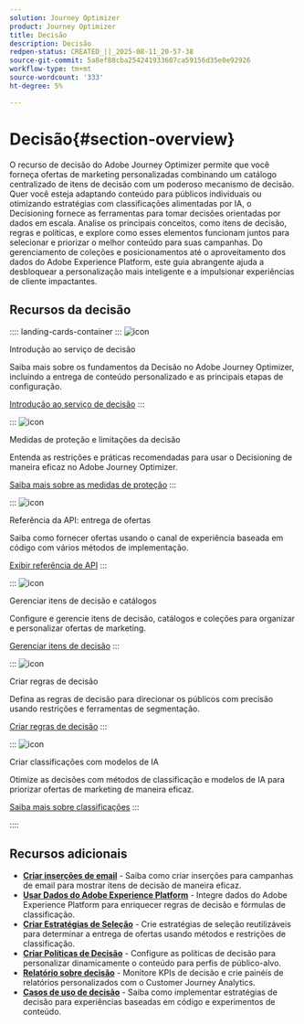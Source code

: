 ```yaml
---
solution: Journey Optimizer
product: Journey Optimizer
title: Decisão
description: Decisão
redpen-status: CREATED_||_2025-08-11_20-57-38
source-git-commit: 5a8ef88cba254241933607ca59156d35e0e92926
workflow-type: tm+mt
source-wordcount: '333'
ht-degree: 5%

---
```



# Decisão{#section-overview}

O recurso de decisão do Adobe Journey Optimizer permite que você forneça ofertas de marketing personalizadas combinando um catálogo centralizado de itens de decisão com um poderoso mecanismo de decisão. Quer você esteja adaptando conteúdo para públicos individuais ou otimizando estratégias com classificações alimentadas por IA, o Decisioning fornece as ferramentas para tomar decisões orientadas por dados em escala. Analise os principais conceitos, como itens de decisão, regras e políticas, e explore como esses elementos funcionam juntos para selecionar e priorizar o melhor conteúdo para suas campanhas. Do gerenciamento de coleções e posicionamentos até o aproveitamento dos dados do Adobe Experience Platform, este guia abrangente ajuda a desbloquear a personalização mais inteligente e a impulsionar experiências de cliente impactantes.

## Recursos da decisão

:::: landing-cards-container
:::
![icon](https://cdn.experienceleague.adobe.com/icons/circle-play.svg)

Introdução ao serviço de decisão

Saiba mais sobre os fundamentos da Decisão no Adobe Journey Optimizer, incluindo a entrega de conteúdo personalizado e as principais etapas de configuração.

[Introdução ao serviço de decisão](../using/experience-decisioning/gs-experience-decisioning.md)
:::

:::
![icon](https://cdn.experienceleague.adobe.com/icons/shield-halved.svg)

Medidas de proteção e limitações da decisão

Entenda as restrições e práticas recomendadas para usar o Decisioning de maneira eficaz no Adobe Journey Optimizer.

[Saiba mais sobre as medidas de proteção](../using/experience-decisioning/decisioning-guardrails.md)
:::

:::
![icon](https://cdn.experienceleague.adobe.com/icons/code-branch.svg)

Referência da API: entrega de ofertas

Saiba como fornecer ofertas usando o canal de experiência baseada em código com vários métodos de implementação.

[Exibir referência de API](experience-decisioning-api-reference-landing-page.md)
:::

:::
![icon](https://cdn.experienceleague.adobe.com/icons/list-check.svg)

Gerenciar itens de decisão e catálogos

Configure e gerencie itens de decisão, catálogos e coleções para organizar e personalizar ofertas de marketing.

[Gerenciar itens de decisão](manage-decision-items-landing-page.md)
:::

:::
![icon](https://cdn.experienceleague.adobe.com/icons/bullseye.svg)

Criar regras de decisão

Defina as regras de decisão para direcionar os públicos com precisão usando restrições e ferramentas de segmentação.

[Criar regras de decisão](../using/experience-decisioning/rules.md)
:::

:::
![icon](https://cdn.experienceleague.adobe.com/icons/gear.svg)

Criar classificações com modelos de IA

Otimize as decisões com métodos de classificação e modelos de IA para priorizar ofertas de marketing de maneira eficaz.

[Saiba mais sobre classificações](experience-decisioning-rankings-landing-page.md)
:::

::::


## Recursos adicionais

- **[Criar inserções de email](../using/experience-decisioning/placements.md)** - Saiba como criar inserções para campanhas de email para mostrar itens de decisão de maneira eficaz.
- **[Usar Dados do Adobe Experience Platform](aep-data-landing-page.md)** - Integre dados do Adobe Experience Platform para enriquecer regras de decisão e fórmulas de classificação.
- **[Criar Estratégias de Seleção](../using/experience-decisioning/selection-strategies.md)** - Crie estratégias de seleção reutilizáveis para determinar a entrega de ofertas usando métodos e restrições de classificação.
- **[Criar Políticas de Decisão](../using/experience-decisioning/create-decision.md)** - Configure as políticas de decisão para personalizar dinamicamente o conteúdo para perfis de público-alvo.
- **[Relatório sobre decisão](../using/experience-decisioning/cja-reporting.md)** - Monitore KPIs de decisão e crie painéis de relatórios personalizados com o Customer Journey Analytics.
- **[Casos de uso de decisão](../using/experience-decisioning/experience-decisioning-uc.md)** - Saiba como implementar estratégias de decisão para experiências baseadas em código e experimentos de conteúdo.
